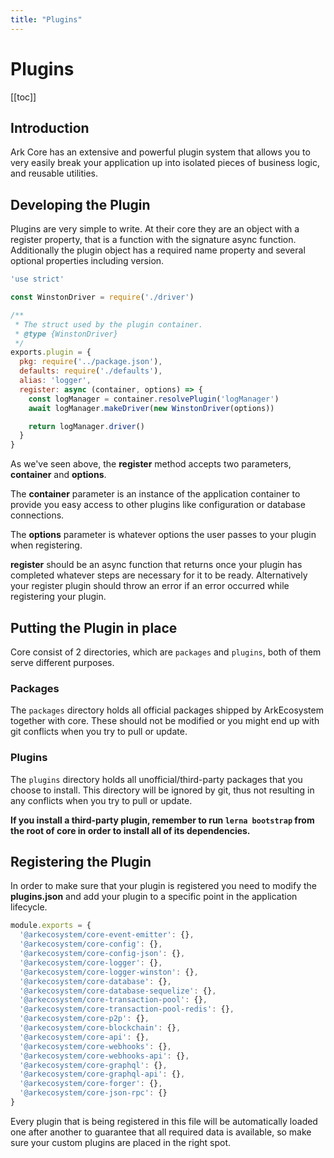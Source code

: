 ```yaml
---
title: "Plugins"
---
```


# Plugins

[[toc]]

## Introduction

Ark Core has an extensive and powerful plugin system that allows you to very easily break your application up into isolated pieces of business logic, and reusable utilities.

## Developing the Plugin

Plugins are very simple to write. At their core they are an object with a register property, that is a function with the signature async function. Additionally the plugin object has a required name property and several optional properties including version.

```js
'use strict'

const WinstonDriver = require('./driver')

/**
 * The struct used by the plugin container.
 * @type {WinstonDriver}
 */
exports.plugin = {
  pkg: require('../package.json'),
  defaults: require('./defaults'),
  alias: 'logger',
  register: async (container, options) => {
    const logManager = container.resolvePlugin('logManager')
    await logManager.makeDriver(new WinstonDriver(options))

    return logManager.driver()
  }
}
```

As we've seen above, the **register** method accepts two parameters, **container** and **options**.

The **container** parameter is an instance of the application container to provide you easy access to other plugins like configuration or database connections.

The **options** parameter is whatever options the user passes to your plugin when registering.

**register** should be an async function that returns once your plugin has completed whatever steps are necessary for it to be ready. Alternatively your register plugin should throw an error if an error occurred while registering your plugin.

## Putting the Plugin in place

Core consist of 2 directories, which are `packages` and `plugins`, both of them serve different purposes.

### Packages

The `packages` directory holds all official packages shipped by ArkEcosystem together with core. These should not be modified or you might end up with git conflicts when you try to pull or update.

### Plugins

The `plugins` directory holds all unofficial/third-party packages that you choose to install. This directory will be ignored by git, thus not resulting in any conflicts when you try to pull or update.

**If you install a third-party plugin, remember to run `lerna bootstrap` from the root of core in order to install all of its dependencies.**

## Registering the Plugin

In order to make sure that your plugin is registered you need to modify the **plugins.json** and add your plugin to a specific point in the application lifecycle.

```js
module.exports = {
  '@arkecosystem/core-event-emitter': {},
  '@arkecosystem/core-config': {},
  '@arkecosystem/core-config-json': {},
  '@arkecosystem/core-logger': {},
  '@arkecosystem/core-logger-winston': {},
  '@arkecosystem/core-database': {},
  '@arkecosystem/core-database-sequelize': {},
  '@arkecosystem/core-transaction-pool': {},
  '@arkecosystem/core-transaction-pool-redis': {},
  '@arkecosystem/core-p2p': {},
  '@arkecosystem/core-blockchain': {},
  '@arkecosystem/core-api': {},
  '@arkecosystem/core-webhooks': {},
  '@arkecosystem/core-webhooks-api': {},
  '@arkecosystem/core-graphql': {},
  '@arkecosystem/core-graphql-api': {},
  '@arkecosystem/core-forger': {},
  '@arkecosystem/core-json-rpc': {}
}
```

Every plugin that is being registered in this file will be automatically loaded one after another to guarantee that all required data is available, so make sure your custom plugins are placed in the right spot.

